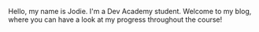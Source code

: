 Hello, my name is Jodie.
I'm a Dev Academy student.
Welcome to my blog, where you can have a look at my progress throughout the course!